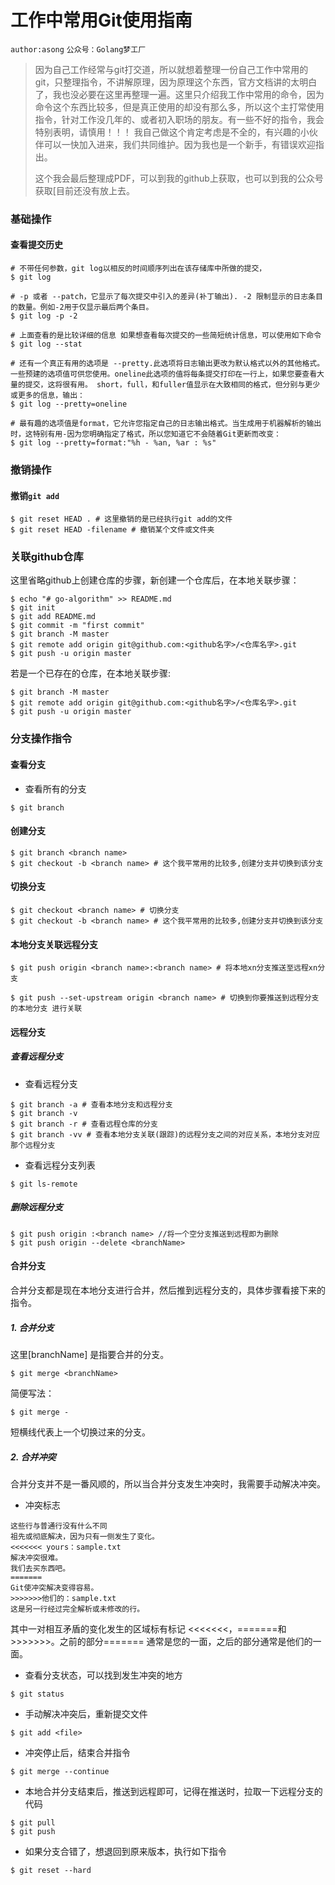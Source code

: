# 工作中常用Git使用指南

`author:asong` `公众号：Golang梦工厂`

> 因为自己工作经常与git打交道，所以就想着整理一份自己工作中常用的git，只整理指令，不讲解原理，因为原理这个东西，官方文档讲的太明白了，我也没必要在这里再整理一遍。这里只介绍我工作中常用的命令，因为命令这个东西比较多，但是真正使用的却没有那么多，所以这个主打常使用指令，针对工作没几年的、或者初入职场的朋友。有一些不好的指令，我会特别表明，请慎用！！！
> 我自己做这个肯定考虑是不全的，有兴趣的小伙伴可以一快加入进来，我们共同维护。因为我也是一个新手，有错误欢迎指出。
>
> 这个我会最后整理成PDF，可以到我的github上获取，也可以到我的公众号获取[目前还没有放上去。



### 基础操作

#### 查看提交历史

```shell
# 不带任何参数，git log以相反的时间顺序列出在该存储库中所做的提交，
$ git log 

# -p 或者 --patch，它显示了每次提交中引入的差异(补丁输出). -2 限制显示的日志条目的数量。例如-2用于仅显示最后两个条目。
$ git log -p -2

# 上面查看的是比较详细的信息 如果想查看每次提交的一些简短统计信息，可以使用如下命令
$ git log --stat

# 还有一个真正有用的选项是 --pretty.此选项将日志输出更改为默认格式以外的其他格式。一些预建的选项值可供您使用。oneline此选项的值将每条提交打印在一行上，如果您要查看大量的提交，这将很有用。 short，full，和fuller值显示在大致相同的格式，但分别与更少或更多的信息，输出：
$ git log --pretty=oneline

# 最有趣的选项值是format，它允许您指定自己的日志输出格式。当生成用于机器解析的输出时，这特别有用-因为您明确指定了格式，所以您知道它不会随着Git更新而改变：
$ git log --pretty=format:"%h - %an, %ar : %s"
```

### 撤销操作

#### 撤销`git add`
```shell
$ git reset HEAD . # 这里撤销的是已经执行git add的文件
$ git reset HEAD -filename # 撤销某个文件或文件夹
```


### 关联github仓库

这里省略github上创建仓库的步骤，新创建一个仓库后，在本地关联步骤：

```shell
$ echo "# go-algorithm" >> README.md
$ git init
$ git add README.md
$ git commit -m "first commit"
$ git branch -M master
$ git remote add origin git@github.com:<github名字>/<仓库名字>.git
$ git push -u origin master
```

若是一个已存在的仓库，在本地关联步骤:

```shell
$ git branch -M master
$ git remote add origin git@github.com:<github名字>/<仓库名字>.git
$ git push -u origin master
```




### 分支操作指令

#### 查看分支

- 查看所有的分支

```shell
$ git branch
```

#### 创建分支
```shell
$ git branch <branch name> 
$ git checkout -b <branch name> # 这个我平常用的比较多,创建分支并切换到该分支
```

#### 切换分支

```shell
$ git checkout <branch name> # 切换分支
$ git checkout -b <branch name> # 这个我平常用的比较多,创建分支并切换到该分支
```



#### 本地分支关联远程分支

```shell
$ git push origin <branch name>:<branch name> # 将本地xn分支推送至远程xn分支

$ git push --set-upstream origin <branch name> # 切换到你要推送到远程分支的本地分支 进行关联
```


#### 远程分支

##### 查看远程分支

- 查看远程分支

```shell
$ git branch -a # 查看本地分支和远程分支
$ git branch -v
$ git branch -r # 查看远程仓库的分支
$ git branch -vv # 查看本地分支关联(跟踪)的远程分支之间的对应关系，本地分支对应那个远程分支
```

- 查看远程分支列表

```shell
$ git ls-remote
```

##### 删除远程分支

```shell
$ git push origin :<branch name> //将一个空分支推送到远程即为删除
$ git push origin --delete <branchName>
```


#### 合并分支

合并分支都是现在本地分支进行合并，然后推到远程分支的，具体步骤看接下来的指令。

##### 1. 合并分支

这里[branchName] 是指要合并的分支。
```shell
$ git merge <branchName>
```

简便写法：
```shell
$ git merge - 
```
短横线代表上一个切换过来的分支。

##### 2. 合并冲突

合并分支并不是一番风顺的，所以当合并分支发生冲突时，我需要手动解决冲突。

- 冲突标志

```text
这些行与普通行没有什么不同
祖先或彻底解决，因为只有一侧发生了变化。
<<<<<<< yours：sample.txt
解决冲突很难。
我们去买东西吧。
=======
Git使冲突解决变得容易。
>>>>>>>他们的：sample.txt
这是另一行经过完全解析或未修改的行。
```
其中一对相互矛盾的变化发生的区域标有标记 <<<<<<<，=======和>>>>>>>。之前的部分======= 通常是您的一面，之后的部分通常是他们的一面。

- 查看分支状态，可以找到发生冲突的地方

```shell
$ git status
```

- 手动解决冲突后，重新提交文件

```shell
$ git add <file>
```

- 冲突停止后，结束合并指令

```shell
$ git merge --continue
```

- 本地合并分支结束后，推送到远程即可，记得在推送时，拉取一下远程分支的代码

```shell
$ git pull
$ git push
```

- 如果分支合错了，想退回到原来版本，执行如下指令

```shell
$ git reset --hard
```